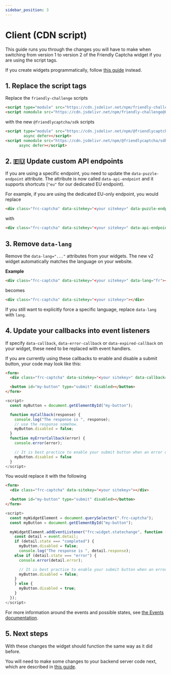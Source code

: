```yaml
---
sidebar_position: 3
---
```


# Client (CDN script)

This guide runs you through the changes you will have to make when switching from version 1 to version 2 of the Friendly Captcha widget if you are using the script tags. 

If you create widgets programmatically, follow [this guide](./javascript-api) instead.

## 1. Replace the script tags
Replace the `friendly-challenge` scripts

  ```html
  <script type="module" src="https://cdn.jsdelivr.net/npm/friendly-challenge@0.9.12/widget.module.min.js" async defer></script>
  <script nomodule src="https://cdn.jsdelivr.net/npm/friendly-challenge@0.9.12/widget.min.js" async defer></script>
  ```
  with the new `@friendlycaptcha/sdk` scripts
  ```html
  <script type="module" src="https://cdn.jsdelivr.net/npm/@friendlycaptcha/sdk@0.1.8/site.min.js"
          async defer></script>
  <script nomodule src="https://cdn.jsdelivr.net/npm/@friendlycaptcha/sdk@0.1.8/site.compat.min.js"
        async defer></script>
  ```
## 2. 🇪🇺 Update custom API endpoints

If you are using a specific endpoint, you need to update the `data-puzzle-endpoint` attribute. The attribute is now called `data-api-endpoint` and it supports shortcuts (`"eu"` for our dedicated EU endpoint).

For example, if you are using the dedicated EU-only endpoint, you would replace
```html
<div class="frc-captcha" data-sitekey="<your sitekey>" data-puzzle-endpoint="https://eu-api.friendlycaptcha.eu/api/v1/puzzle"></div>
```
with
```html
<div class="frc-captcha" data-sitekey="<your sitekey>" data-api-endpoint="eu"></div>
```

## 3. Remove `data-lang`
Remove the `data-lang="..."` attributes from your widgets. The new v2 widget automatically matches the language on your website. 


**Example**
```html
<div class="frc-captcha" data-sitekey="<your sitekey>" data-lang="fr"></div>
```
becomes
```html
<div class="frc-captcha" data-sitekey="<your sitekey>"></div>
```

If you still want to explicitly force a specific language, replace `data-lang` with `lang`.

## 4. Update your callbacks into event listeners 

If specify `data-callback`, `data-error-callback` or `data-expired-callback` on your widget, these need to be replaced with event handlers.

If you are currently using these callbacks to enable and disable a submit button, your code may look like this:

```html
<form>
  <div class="frc-captcha" data-sitekey="<your sitekey>" data-callback="myCallback" data-error-callback="myErrorCallback"></div>

  <button id="my-button" type="submit" disabled></button>
</form>
```
```javascript
<script>
  const myButton = document.getElementById("my-button");

  function myCallback(response) {
    console.log("The response is ", response);
    // use the response somehow.
    myButton.disabled = false;
  }
  function myErrorCallback(error) {
    console.error(error);

    // It is best practice to enable your submit button when an error occurs.
    myButton.disabled = false
  }
</script>
```

You would replace it with the following

```html
<form>
  <div class="frc-captcha" data-sitekey="<your sitekey>"></div>

  <button id="my-button" type="submit" disabled></button>
</form>
```
```javascript
<script>
  const myWidgetElement = document.querySelector(".frc-captcha");
  const myButton = document.getElementById("my-button");

  myWidgetElement.addEventListener("frc:widget.statechange", function (event) {
    const detail = event.detail;
    if (detail.state === "completed") { 
      myButton.disabled = false;
      console.log("The response is ", detail.response);
    else if (detail.state === "error") {
      console.error(detail.error);

      // It is best practice to enable your submit button when an error occurs.
      myButton.disabled = false;
    }
    } else {
      myButton.disabled = true;
    }
  });
</script>
```

For more information around the events and possible states, see [the Events documentation](../../sdk/events.md).

## 5. Next steps
With these changes the widget should function the same way as it did before.

You will need to make some changes to your backend server code next, which are described in [this guide](./backend-integration).
